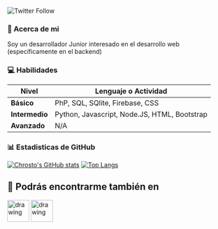 ![Twitter Follow](https://img.shields.io/twitter/follow/akachrosto?style=social)

### 👔 Acerca de mi 
Soy un desarrollador Junior interesado en el desarrollo web (específicamente en el backend)

### 💻 Habilidades

| **Nivel** | **Lenguaje o Actividad** |
| ------------- | ------------- |
| **Básico** | PhP, SQL, SQlite, Firebase, CSS |
| **Intermedio** | Python, Javascript, Node.JS, HTML, Bootstrap|
| **Avanzado** | N/A |

### 📊 Estadisticas de GitHub
[![Chrosto's GitHub stats](https://github-readme-stats.vercel.app/api?username=akachrosto&show_icons=true&theme=blueberry&count_private=true&hide=prs,issues&hide_border=true&locale=es&include_all_commits=true)](https://github.com/anuraghazra/github-readme-stats)
[![Top Langs](https://github-readme-stats.vercel.app/api/top-langs/?username=akachrosto&layout=compact&theme=blueberry&hide_border=true&locale=es&count_private=true)](https://github.com/anuraghazra/github-readme-stats)

## 👻 Podrás encontrarme también en

<a href="https://dev.to/chrosto" target="_blank"><img src="https://iconape.com/wp-content/files/hl/53010/svg/devto.svg" alt="drawing" width="50"/></a>
<a href="https://instagram.com/akachrosto" target="_blank"><img src="https://d2fltix0v2e0sb.cloudfront.net/dev-rainbow.png" alt="drawing" width="50"/>
